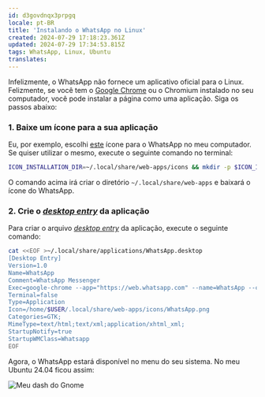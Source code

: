 ```yaml
---
id: d3govdnqx3prpgq
locale: pt-BR
title: 'Instalando o WhatsApp no Linux'
created: 2024-07-29 17:18:23.361Z
updated: 2024-07-29 17:34:53.815Z
tags: WhatsApp, Linux, Ubuntu
translates: 
---
```

Infelizmente, o WhatsApp não fornece um aplicativo oficial para o Linux. Felizmente, se você tem o [Google Chrome](https://www.google.com/intl/pt-BR/chrome/) ou o Chromium instalado no seu computador, você pode instalar a página como uma aplicação. Siga os passos abaixo:

### 1. Baixe um ícone para a sua aplicação

Eu, por exemplo, escolhi [este](https://github.com/mimbrero/whatsapp-desktop-linux/blob/main/data/icons/hicolor/512x512/apps/io.github.mimbrero.WhatsAppDesktop.png) ícone para o WhatsApp no meu computador. Se quiser utilizar o mesmo, execute o seguinte comando no terminal:

```bash
ICON_INSTALLATION_DIR=~/.local/share/web-apps/icons && mkdir -p $ICON_INSTALLATION_DIR && wget https://raw.githubusercontent.com/mimbrero/whatsapp-desktop-linux/main/data/icons/hicolor/512x512/apps/io.github.mimbrero.WhatsAppDesktop.png -P $ICON_INSTALLATION_DIR/WhatsApp.png 
```

O comando acima irá criar o diretório `~/.local/share/web-apps` e baixará o ícone do WhatsApp.

### 2. Crie o [_desktop entry_](https://wiki.archlinux.org/title/Desktop_entries) da aplicação

Para criar o arquivo [_desktop entry_](https://wiki.archlinux.org/title/Desktop_entries) da aplicação, execute o seguinte comando:

```bash
cat <<EOF >~/.local/share/applications/WhatsApp.desktop
[Desktop Entry]
Version=1.0
Name=WhatsApp
Comment=WhatsApp Messenger
Exec=google-chrome --app="https://web.whatsapp.com" --name=WhatsApp --class=Whatsapp
Terminal=false
Type=Application
Icon=/home/$USER/.local/share/web-apps/icons/WhatsApp.png
Categories=GTK;
MimeType=text/html;text/xml;application/xhtml_xml;
StartupNotify=true
StartupWMClass=Whatsapp
EOF
```

Agora, o WhatsApp estará disponível no menu do seu sistema. No meu Ubuntu 24.04 ficou assim:

![Meu dash do Gnome](https://pocketbase.douglasmoura.dev/api/files/quq9xznky3sx782/8ka7cdr3iet8iqf/screenshot_from_2024_07_29_14_25_00_3M0OyL4OCK.png)
